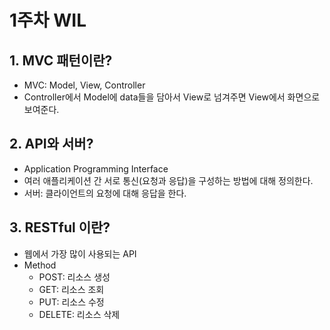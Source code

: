 # 1주차 WIL

## 1. MVC 패턴이란?
- MVC: Model, View, Controller
- Controller에서 Model에 data들을 담아서 View로 넘겨주면 View에서 화면으로 보여준다.

## 2. API와 서버?
- Application Programming Interface
- 여러 애플리케이션 간 서로 통신(요청과 응답)을 구성하는 방법에 대해 정의한다.
- 서버: 클라이언트의 요청에 대해 응답을 한다.

## 3. RESTful 이란?
- 웹에서 가장 많이 사용되는 API
- Method
	- POST: 리소스 생성
	- GET: 리소스 조회
	- PUT: 리소스 수정
	- DELETE: 리소스 삭제
